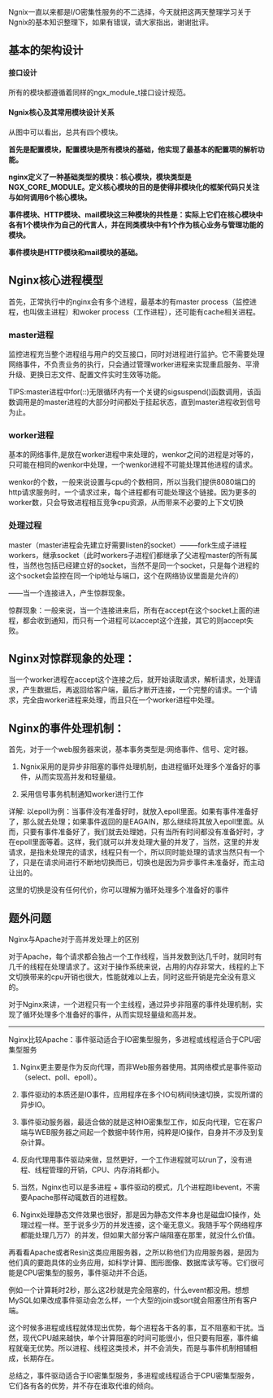 Ngnix一直以来都是I/O密集性服务的不二选择，今天就把这两天整理学习关于Ngnix的基本知识整理下，如果有错误，请大家指出，谢谢批评。

## 基本的架构设计

#### 接口设计

所有的模块都遵循着同样的ngx\_module\_t接口设计规范。

#### Ngnix核心及其常用模块设计关系

从图中可以看出，总共有四个模块。

**首先是配置模块，配置模块是所有模块的基础，他实现了最基本的配置项的解析功能。**

**nginx定义了一种基础类型的模块：核心模块，模块类型是NGX\_CORE\_MODULE。定义核心模块的目的是使得非模块化的框架代码只关注与如何调用6个核心模块。**

**事件模块、HTTP模块、mail模块这三种模块的共性是：实际上它们在核心模块中各有1个模块作为自己的代言人，并在同类模块中有1个作为核心业务与管理功能的模块。**

**事件模块是HTTP模块和mail模块的基础。**

## Nginx核心进程模型

首先，正常执行中的nginx会有多个进程，最基本的有master process（监控进程，也叫做主进程）和woker process（工作进程），还可能有cache相关进程。

### master进程

监控进程充当整个进程组与用户的交互接口，同时对进程进行监护。它不需要处理网络事件，不负责业务的执行，只会通过管理worker进程来实现重启服务、平滑升级、更换日志文件、配置文件实时生效等功能。

TIPS:master进程中for\(::\)无限循环内有一个关键的sigsuspend\(\)函数调用，该函数调用是的master进程的大部分时间都处于挂起状态，直到master进程收到信号为止。

### worker进程

基本的网络事件,是放在worker进程中来处理的，wenkor之间的进程是对等的，只可能在相同的wenkor中处理，一个wenkor进程不可能处理其他进程的请求。

wenkor的个数，一般来说设置与cpu的个数相同，所以当我们提供8080端口的http请求服务时，一个请求过来，每个进程都有可能处理这个链接。因为更多的worker数，只会导致进程相互竞争cpu资源，从而带来不必要的上下文切换

### 处理过程

master（master进程会先建立好需要listen的socket）——–fork生成子进程workers，继承socket（此时workers子进程们都继承了父进程master的所有属性，当然也包括已经建立好的socket，当然不是同一个socket，只是每个进程的这个socket会监控在同一个ip地址与端口，这个在网络协议里面是允许的）

——当一个连接进入，产生惊群现象。

惊群现象：一般来说，当一个连接进来后，所有在accept在这个socket上面的进程，都会收到通知，而只有一个进程可以accept这个连接，其它的则accept失败。

## Nginx对惊群现象的处理：

当一个worker进程在accept这个连接之后，就开始读取请求，解析请求，处理请求，产生数据后，再返回给客户端，最后才断开连接，一个完整的请求。一个请求，完全由worker进程来处理，而且只在一个worker进程中处理。

## Nginx的事件处理机制：

首先，对于一个web服务器来说，基本事务类型是:网络事件、信号、定时器。

1. Ngnix采用的是异步非阻塞的事件处理机制，由进程循环处理多个准备好的事件，从而实现高并发和轻量级。

2. 采用信号事务机制通知worker进行工作

详解: 以epoll为例：当事件没有准备好时，就放入epoll里面。如果有事件准备好了，那么就去处理；如果事件返回的是EAGAIN，那么继续将其放入epoll里面。从而，只要有事件准备好了，我们就去处理她，只有当所有时间都没有准备好时，才在epoll里面等着。这样，我们就可以并发处理大量的并发了，当然，这里的并发请求，是指未处理完的请求，线程只有一个，所以同时能处理的请求当然只有一个了，只是在请求间进行不断地切换而已，切换也是因为异步事件未准备好，而主动让出的。

这里的切换是没有任何代价，你可以理解为循环处理多个准备好的事件

## 题外问题

Nginx与Apache对于高并发处理上的区别

对于Apache，每个请求都会独占一个工作线程，当并发数到达几千时，就同时有几千的线程在处理请求了。这对于操作系统来说，占用的内存非常大，线程的上下文切换带来的cpu开销也很大，性能就难以上去，同时这些开销是完全没有意义的。

对于Nginx来讲，一个进程只有一个主线程，通过异步非阻塞的事件处理机制，实现了循环处理多个准备好的事件，从而实现轻量级和高并发。

---

Nginx比较Apache：事件驱动适合于IO密集型服务，多进程或线程适合于CPU密集型服务

1. Nginx更主要是作为反向代理，而非Web服务器使用。其网络模式是事件驱动（select、poll、epoll）。

2. 事件驱动的本质还是IO事件，应用程序在多个IO句柄间快速切换，实现所谓的异步IO。

3. 事件驱动服务器，最适合做的就是这种IO密集型工作，如反向代理，它在客户端与WEB服务器之间起一个数据中转作用，纯粹是IO操作，自身并不涉及到复杂计算。

4. 反向代理用事件驱动来做，显然更好，一个工作进程就可以run了，没有进程、线程管理的开销，CPU、内存消耗都小。

5. 当然，Nginx也可以是多进程 + 事件驱动的模式，几个进程跑libevent，不需要Apache那样动辄数百的进程数。

6. Nginx处理静态文件效果也很好，那是因为静态文件本身也是磁盘IO操作，处理过程一样。至于说多少万的并发连接，这个毫无意义。我随手写个网络程序都能处理几万7）的并发，但如果大部分客户端阻塞在那里，就没什么价值。

再看看Apache或者Resin这类应用服务器，之所以称他们为应用服务器，是因为他们真的要跑具体的业务应用，如科学计算、图形图像、数据库读写等。它们很可能是CPU密集型的服务，事件驱动并不合适。

例如一个计算耗时2秒，那么这2秒就是完全阻塞的，什么event都没用。想想MySQL如果改成事件驱动会怎么样，一个大型的join或sort就会阻塞住所有客户端。

这个时候多进程或线程就体现出优势，每个进程各干各的事，互不阻塞和干扰。当然，现代CPU越来越快，单个计算阻塞的时间可能很小，但只要有阻塞，事件编程就毫无优势。所以进程、线程这类技术，并不会消失，而是与事件机制相辅相成，长期存在。

总结之，事件驱动适合于IO密集型服务，多进程或线程适合于CPU密集型服务，它们各有各的优势，并不存在谁取代谁的倾向。

